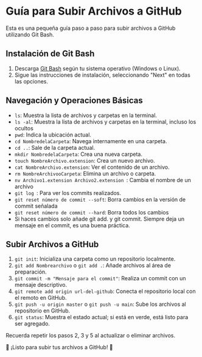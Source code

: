 # Guía para Subir Archivos a GitHub

Esta es una pequeña guía paso a paso para subir archivos a GitHub utilizando Git Bash.

## Instalación de Git Bash

1. Descarga [Git Bash](https://git-scm.com/) según tu sistema operativo (Windows o Linux).
2. Sigue las instrucciones de instalación, seleccionando "Next" en todas las opciones.

## Navegación y Operaciones Básicas

- `ls`: Muestra la lista de archivos y carpetas en la terminal.
- `ls -al`: Muestra la lista de archivos y carpetas en la terminal, incluso los ocultos
- `pwd`: Indica la ubicación actual.
- `cd NombredelaCarpeta`: Navega internamente en una carpeta.
- `cd ..`: Sale de la carpeta actual.
- `mkdir NombredelaCarpeta`: Crea una nueva carpeta.
- `touch NombreArchivo.extension`: Crea un nuevo archivo.
- `cat NombreArchivo.extension`: Ver el contenido de un archivo.
- `rm NombreArchivooCarpeta`: Elimina un archivo o carpeta.
- `nv Archivo1.extension Archivo2.extension `: Cambia el nombre de un archivo
- `git log `: Para ver los commits realizados.
- `git reset número de commit --soft`: Borra cambios en la versión de commit señalada
- `git reset número de commit --hard`: Borra todos los cambios
- Si haces cambios solo añade git add. y git commit. Siempre deja un mensaje en el commit, es una buena práctica.

## Subir Archivos a GitHub

1. `git init`: Inicializa una carpeta como un repositorio localmente.
2. `git add Nombrearchivo` o `git add .`: Añade archivos al área de preparación.
3. `git commit -m "Mensaje para el commit"`: Realiza un commit con un mensaje descriptivo.
4. `git remote add origin url-del-github`: Conecta el repositorio local con el remoto en GitHub.
5. `git push -u origin master` o `git push -u main`: Sube los archivos al repositorio en GitHub.
6. `git status`: Muestra el estado actual; si está en verde, está listo para ser agregado.

Recuerda repetir los pasos 2, 3 y 5 al actualizar o eliminar archivos.

🚀 ¡Listo para subir tus archivos a GitHub! 🚀
